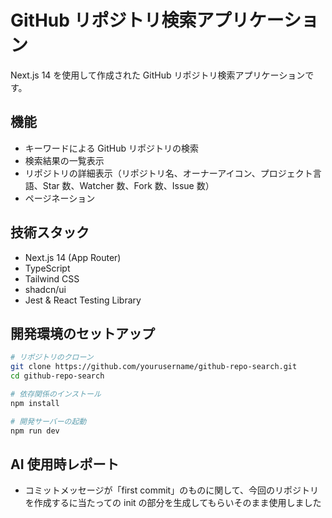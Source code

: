 # GitHub リポジトリ検索アプリケーション

Next.js 14 を使用して作成された GitHub リポジトリ検索アプリケーションです。

## 機能

- キーワードによる GitHub リポジトリの検索
- 検索結果の一覧表示
- リポジトリの詳細表示（リポジトリ名、オーナーアイコン、プロジェクト言語、Star 数、Watcher 数、Fork 数、Issue 数）
- ページネーション

## 技術スタック

- Next.js 14 (App Router)
- TypeScript
- Tailwind CSS
- shadcn/ui
- Jest & React Testing Library

## 開発環境のセットアップ

```bash
# リポジトリのクローン
git clone https://github.com/yourusername/github-repo-search.git
cd github-repo-search

# 依存関係のインストール
npm install

# 開発サーバーの起動
npm run dev

```

## AI 使用時レポート

- コミットメッセージが「first commit」のものに関して、今回のリポジトリを作成するに当たっての init の部分を生成してもらいそのまま使用しました
